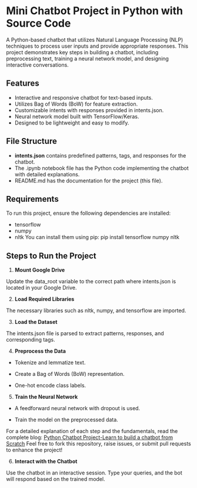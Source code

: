 # Mini Chatbot Project in Python with Source Code
A Python-based chatbot that utilizes Natural Language Processing (NLP) techniques to process user inputs and provide appropriate responses. This project demonstrates key steps in building a chatbot, including preprocessing text, training a neural network model, and designing interactive conversations.

## Features 
- Interactive and responsive chatbot for text-based inputs.
- Utilizes Bag of Words (BoW) for feature extraction.
- Customizable intents with responses provided in intents.json.
- Neural network model built with TensorFlow/Keras.
- Designed to be lightweight and easy to modify.

## File Structure 
- **intents.json** contains predefined patterns, tags, and responses for the chatbot.
- The .ipynb notebook file has the Python code implementing the chatbot with detailed explanations.
- README.md has the documentation for the project (this file).

## Requirements 
To run this project, ensure the following dependencies are installed:
- tensorflow
- numpy
- nltk
You can install them using pip:
pip install tensorflow numpy nltk


## Steps to Run the Project 

1. **Mount Google Drive**

Update the data_root variable to the correct path where intents.json is located in your Google Drive.

2. **Load Required Libraries**

The necessary libraries such as nltk, numpy, and tensorflow are imported.

3. **Load the Dataset**

The intents.json file is parsed to extract patterns, responses, and corresponding tags.

4. **Preprocess the Data**

- Tokenize and lemmatize text.

- Create a Bag of Words (BoW) representation.

- One-hot encode class labels.

5. **Train the Neural Network**

- A feedforward neural network with dropout is used.

- Train the model on the preprocessed data.

For a detailed explanation of each step and the fundamentals, read the complete blog: [Python Chatbot Project-Learn to build a chatbot from Scratch](https://www.projectpro.io/article/python-chatbot-project-learn-to-build-a-chatbot-from-scratch/429)
Feel free to fork this repository, raise issues, or submit pull requests to enhance the project!


6. **Interact with the Chatbot**

Use the chatbot in an interactive session. Type your queries, and the bot will respond based on the trained model.

